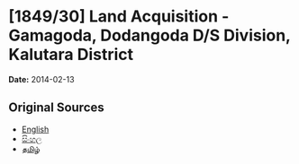 # [1849/30] Land Acquisition - Gamagoda, Dodangoda D/S Division, Kalutara District

**Date:** 2014-02-13

## Original Sources

- [English](https://documents.gov.lk/view/extra-gazettes/2014/2/1849-30_E.pdf)
- [සිංහල](https://documents.gov.lk/view/extra-gazettes/2014/2/1849-30_S.pdf)
- [தமிழ்](https://documents.gov.lk/view/extra-gazettes/2014/2/1849-30_T.pdf)
